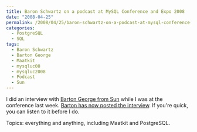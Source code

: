 ```yaml
---
title: Baron Schwartz on a podcast at MySQL Conference and Expo 2008
date: "2008-04-25"
permalink: /2008/04/25/baron-schwartz-on-a-podcast-at-mysql-conference-and-expo-2008/
categories:
  - PostgreSQL
  - SQL
tags:
  - Baron Schwartz
  - Barton George
  - Maatkit
  - mysqluc08
  - mysqluc2008
  - Podcast
  - Sun
---
```

I did an interview with [Barton George from Sun][1] while I was at the conference last week. [Barton has now posted the interview][2]. If you're quick, you can listen to it before I do.

Topics: everything and anything, including Maatkit and PostgreSQL.

 [1]: http://blogs.sun.com/barton808/
 [2]: http://blogs.sun.com/barton808/entry/mysql_conf08_talkin_to_baron
